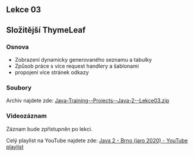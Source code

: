 Lekce 03
--------

Složitější ThymeLeaf
-------------------------------

### Osnova

- Zobrazení dynamicky generovaného seznamu a tabulky
- Způsob práce s více request handlery a šablonami
- propojení více stránek odkazy

### Soubory

Archív najdete zde: [Java-Training--Projects--Java-2--Lekce03.zip](../../data/2020-jaro/java-2/Java-Training--Projects--Java-2--Lekce03.zip)

### Videozáznam

Záznam bude zpřístupněn po lekci.

Celý playlist na YouTube najdete zde:
[Java 2 - Brno (jaro 2020) - YouTube playlist](https://www.youtube.com/playlist?list=PLTCx5oiCrIJ5H1uPvwQYUkhQuznifLe-L)
